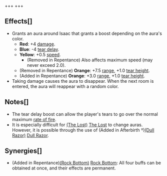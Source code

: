 +++
+++

Effects[]
---------


* Grants an aura around Isaac that grants a boost depending on the aura's color.
	+ **Red**: +4 [damage](/wiki/Damage "Damage").
	+ **Blue**: -4 [tear delay](/wiki/Tear_delay "Tear delay").
	+ **Yellow**: +0.5 [speed](/wiki/Speed "Speed").
		- (Removed in Repentance) Also affects maximum speed (may never exceed 2.0).
	+ (Removed in Repentance) **Orange**: +7.5 [range](/wiki/Range "Range"), +1.0 [tear height](/wiki/Tear_height "Tear height").
	+ (Added in Repentance) **Orange**: +3.0 [range](/wiki/Range "Range"), +1.0 [tear height](/wiki/Tear_height "Tear height").
* Taking damage causes the aura to disappear. When the next room is entered, the aura will reappear with a random color.


Notes[]
-------


* The tear delay boost can allow the player's tears to go over the normal maximum [rate of fire](/wiki/Tear_delay "Tear delay").
* It is especially difficult for  [(The Lost)](/wiki/The_Lost "The Lost") [The Lost](/wiki/The_Lost "The Lost") to change auras. However, it is possible through the use of (Added in Afterbirth †)[(Dull Razor)](/wiki/Dull_Razor "Dull Razor") [Dull Razor](/wiki/Dull_Razor "Dull Razor").


Synergies[]
-----------


* (Added in Repentance)[(Rock Bottom)](/wiki/Rock_Bottom "Rock Bottom") [Rock Bottom](/wiki/Rock_Bottom "Rock Bottom"): All four buffs can be obtained at once, and their effects are permanent.


